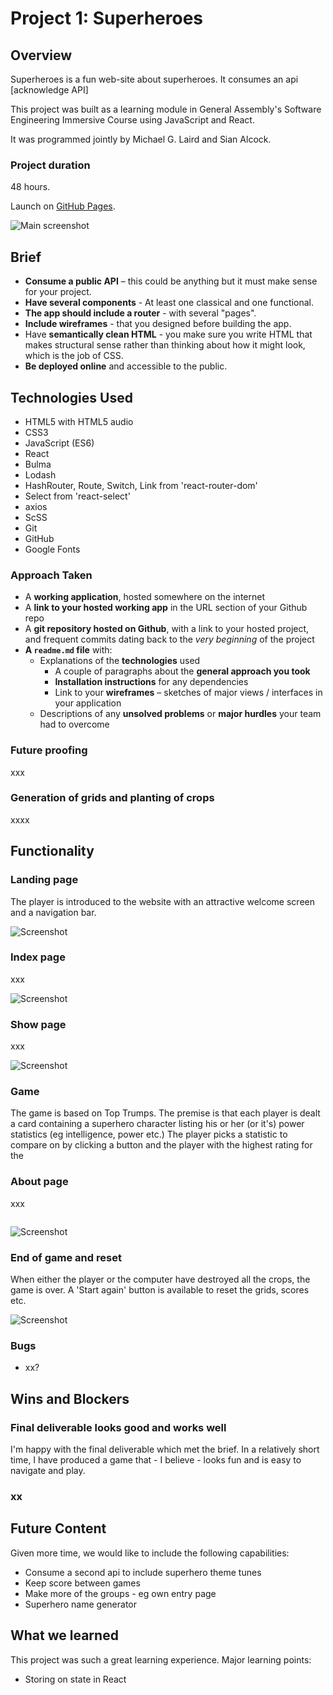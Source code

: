 # **Project 1: Superheroes**

## Overview
Superheroes is a fun web-site about superheroes. It consumes an api [acknowledge API]

This project was built as a learning module in General Assembly's Software Engineering Immersive Course using JavaScript and React.

It was programmed jointly by Michael G. Laird and Sian Alcock.

### Project duration
48 hours.

Launch on [GitHub Pages](link).

![Main screenshot](screenshot)

## Brief

* **Consume a public API** – this could be anything but it must make sense for your project.
* **Have several components** - At least one classical and one functional.
* **The app should include a router** - with several "pages".
* **Include wireframes** - that you designed before building the app.
* Have **semantically clean HTML** - you make sure you write HTML that makes structural sense rather than thinking about how it might look, which is the job of CSS.
* **Be deployed online** and accessible to the public.

## Technologies Used

* HTML5 with HTML5 audio
* CSS3
* JavaScript (ES6)
* React
* Bulma
* Lodash
* HashRouter, Route, Switch, Link  from 'react-router-dom'
* Select from 'react-select'
* axios
* ScSS
* Git
* GitHub
* Google Fonts


### Approach Taken

* A **working application**, hosted somewhere on the internet
* A **link to your hosted working app** in the URL section of your Github repo
* A **git repository hosted on Github**, with a link to your hosted project, and frequent commits dating back to the _very beginning_ of the project
* **A `readme.md` file** with:
  * Explanations of the **technologies** used
    * A couple of paragraphs about the **general approach you took**
    * **Installation instructions** for any dependencies
    * Link to your **wireframes** – sketches of major views / interfaces in your application
   * Descriptions of any **unsolved problems** or **major hurdles** your team had to overcome

### Future proofing

xxx

### Generation of grids and planting of crops

xxxx

## Functionality

### Landing page
The player is introduced to the website with an attractive welcome screen and a navigation bar.

![Screenshot](/images/Screenshot-welcome.png)

### Index page
xxx

![Screenshot](/images/Screenshot-crop-rotation.png)

### Show page
xxx

![Screenshot](/images/Screenshot-crop-rotation.png)

### Game
The game is based on Top Trumps.  The premise is that each player is dealt a card containing a superhero character listing his or her (or it's) power statistics (eg intelligence, power etc.)  The player picks a statistic to compare on by clicking a button and the player with the highest rating for the


### About page
xxx

``` JavaScript

```

![Screenshot](/images/screenshot-game-play.png)

### End of game and reset
When either the player or the computer have destroyed all the crops, the game is over.  A 'Start again' button is available to reset the grids, scores etc.

![Screenshot](/images/screenshot-final.png)

### Bugs

* xx?



## Wins and Blockers

### Final deliverable looks good and works well

I'm happy with the final deliverable which met the brief. In a relatively short time, I have produced a game that - I believe - looks fun and is easy to navigate and play.

### xx



## Future Content

Given more time, we would like to include the following capabilities:
* Consume a second api to include superhero theme tunes
* Keep score between games
* Make more of the groups - eg own entry page
* Superhero name generator

## What we learned

This project was such a great learning experience.  Major learning points:
* Storing on state in React
